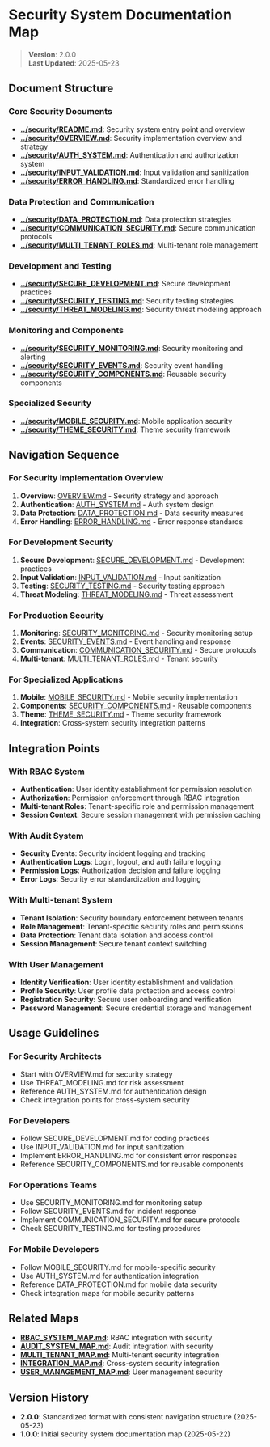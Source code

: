 
# Security System Documentation Map

> **Version**: 2.0.0  
> **Last Updated**: 2025-05-23

## Document Structure

### Core Security Documents
- **[../security/README.md](../security/README.md)**: Security system entry point and overview
- **[../security/OVERVIEW.md](../security/OVERVIEW.md)**: Security implementation overview and strategy
- **[../security/AUTH_SYSTEM.md](../security/AUTH_SYSTEM.md)**: Authentication and authorization system
- **[../security/INPUT_VALIDATION.md](../security/INPUT_VALIDATION.md)**: Input validation and sanitization
- **[../security/ERROR_HANDLING.md](../security/ERROR_HANDLING.md)**: Standardized error handling

### Data Protection and Communication
- **[../security/DATA_PROTECTION.md](../security/DATA_PROTECTION.md)**: Data protection strategies
- **[../security/COMMUNICATION_SECURITY.md](../security/COMMUNICATION_SECURITY.md)**: Secure communication protocols
- **[../security/MULTI_TENANT_ROLES.md](../security/MULTI_TENANT_ROLES.md)**: Multi-tenant role management

### Development and Testing
- **[../security/SECURE_DEVELOPMENT.md](../security/SECURE_DEVELOPMENT.md)**: Secure development practices
- **[../security/SECURITY_TESTING.md](../security/SECURITY_TESTING.md)**: Security testing strategies
- **[../security/THREAT_MODELING.md](../security/THREAT_MODELING.md)**: Security threat modeling approach

### Monitoring and Components
- **[../security/SECURITY_MONITORING.md](../security/SECURITY_MONITORING.md)**: Security monitoring and alerting
- **[../security/SECURITY_EVENTS.md](../security/SECURITY_EVENTS.md)**: Security event handling
- **[../security/SECURITY_COMPONENTS.md](../security/SECURITY_COMPONENTS.md)**: Reusable security components

### Specialized Security
- **[../security/MOBILE_SECURITY.md](../security/MOBILE_SECURITY.md)**: Mobile application security
- **[../security/THEME_SECURITY.md](../security/THEME_SECURITY.md)**: Theme security framework

## Navigation Sequence

### For Security Implementation Overview
1. **Overview**: [OVERVIEW.md](../security/OVERVIEW.md) - Security strategy and approach
2. **Authentication**: [AUTH_SYSTEM.md](../security/AUTH_SYSTEM.md) - Auth system design
3. **Data Protection**: [DATA_PROTECTION.md](../security/DATA_PROTECTION.md) - Data security measures
4. **Error Handling**: [ERROR_HANDLING.md](../security/ERROR_HANDLING.md) - Error response standards

### For Development Security
1. **Secure Development**: [SECURE_DEVELOPMENT.md](../security/SECURE_DEVELOPMENT.md) - Development practices
2. **Input Validation**: [INPUT_VALIDATION.md](../security/INPUT_VALIDATION.md) - Input sanitization
3. **Testing**: [SECURITY_TESTING.md](../security/SECURITY_TESTING.md) - Security testing approach
4. **Threat Modeling**: [THREAT_MODELING.md](../security/THREAT_MODELING.md) - Threat assessment

### For Production Security
1. **Monitoring**: [SECURITY_MONITORING.md](../security/SECURITY_MONITORING.md) - Security monitoring setup
2. **Events**: [SECURITY_EVENTS.md](../security/SECURITY_EVENTS.md) - Event handling and response
3. **Communication**: [COMMUNICATION_SECURITY.md](../security/COMMUNICATION_SECURITY.md) - Secure protocols
4. **Multi-tenant**: [MULTI_TENANT_ROLES.md](../security/MULTI_TENANT_ROLES.md) - Tenant security

### For Specialized Applications
1. **Mobile**: [MOBILE_SECURITY.md](../security/MOBILE_SECURITY.md) - Mobile security implementation
2. **Components**: [SECURITY_COMPONENTS.md](../security/SECURITY_COMPONENTS.md) - Reusable components
3. **Theme**: [THEME_SECURITY.md](../security/THEME_SECURITY.md) - Theme security framework
4. **Integration**: Cross-system security integration patterns

## Integration Points

### With RBAC System
- **Authentication**: User identity establishment for permission resolution
- **Authorization**: Permission enforcement through RBAC integration
- **Multi-tenant Roles**: Tenant-specific role and permission management
- **Session Context**: Secure session management with permission caching

### With Audit System
- **Security Events**: Security incident logging and tracking
- **Authentication Logs**: Login, logout, and auth failure logging
- **Permission Logs**: Authorization decision and failure logging
- **Error Logs**: Security error standardization and logging

### With Multi-tenant System
- **Tenant Isolation**: Security boundary enforcement between tenants
- **Role Management**: Tenant-specific security roles and permissions
- **Data Protection**: Tenant data isolation and access control
- **Session Management**: Secure tenant context switching

### With User Management
- **Identity Verification**: User identity establishment and validation
- **Profile Security**: User profile data protection and access control
- **Registration Security**: Secure user onboarding and verification
- **Password Management**: Secure credential storage and management

## Usage Guidelines

### For Security Architects
- Start with OVERVIEW.md for security strategy
- Use THREAT_MODELING.md for risk assessment
- Reference AUTH_SYSTEM.md for authentication design
- Check integration points for cross-system security

### For Developers
- Follow SECURE_DEVELOPMENT.md for coding practices
- Use INPUT_VALIDATION.md for input sanitization
- Implement ERROR_HANDLING.md for consistent error responses
- Reference SECURITY_COMPONENTS.md for reusable components

### For Operations Teams
- Use SECURITY_MONITORING.md for monitoring setup
- Follow SECURITY_EVENTS.md for incident response
- Implement COMMUNICATION_SECURITY.md for secure protocols
- Check SECURITY_TESTING.md for testing procedures

### For Mobile Developers
- Follow MOBILE_SECURITY.md for mobile-specific security
- Use AUTH_SYSTEM.md for authentication integration
- Reference DATA_PROTECTION.md for mobile data security
- Check integration maps for mobile security patterns

## Related Maps

- **[RBAC_SYSTEM_MAP.md](RBAC_SYSTEM_MAP.md)**: RBAC integration with security
- **[AUDIT_SYSTEM_MAP.md](AUDIT_SYSTEM_MAP.md)**: Audit integration with security
- **[MULTI_TENANT_MAP.md](MULTI_TENANT_MAP.md)**: Multi-tenant security integration
- **[INTEGRATION_MAP.md](INTEGRATION_MAP.md)**: Cross-system security integration
- **[USER_MANAGEMENT_MAP.md](USER_MANAGEMENT_MAP.md)**: User management security

## Version History

- **2.0.0**: Standardized format with consistent navigation structure (2025-05-23)
- **1.0.0**: Initial security system documentation map (2025-05-22)
